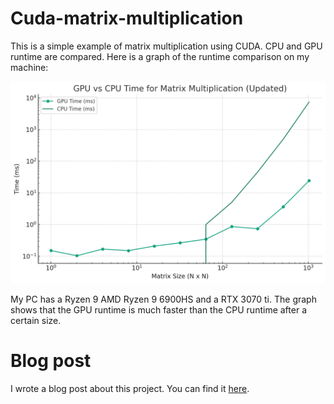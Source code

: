 #  Cuda-matrix-multiplication

This is a simple example of matrix multiplication using CUDA. CPU and GPU runtime are compared.
Here is a graph of the runtime comparison on my machine:

![runtime comparison](GPU_CPU_graph.png)

My PC has a Ryzen 9 AMD Ryzen 9 6900HS and a RTX 3070 ti. The graph shows that the GPU runtime is much faster than the CPU runtime after a certain size.

# Blog post
I wrote a blog post about this project. You can find it [here](https://enzoberry.fr/leveraging_gpu).